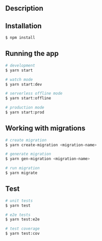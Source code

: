 ## Description

## Installation

```bash
$ npm install
```

## Running the app

```bash
# development
$ yarn start

# watch mode
$ yarn start:dev

# serverless offline mode
$ yarn start:offline

# production mode
$ yarn start:prod
```

## Working with migrations

```bash
# create migration
$ yarn create-migration <migration-name>

# generate migration
$ yarn gen-migration <migration-name>

# run migration
$ yarn migrate
```

## Test

```bash
# unit tests
$ yarn test

# e2e tests
$ yarn test:e2e

# test coverage
$ yarn test:cov
```
